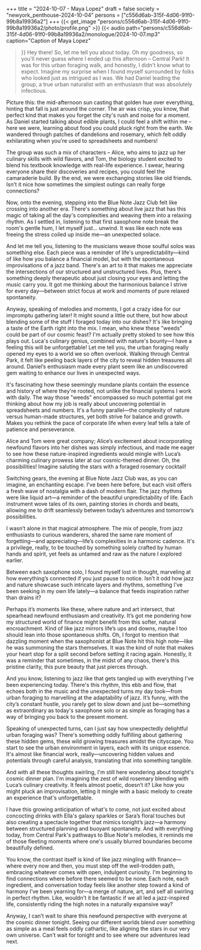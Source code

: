 +++
title = "2024-10-07 - Maya Lopez"
draft = false
society = "newyork_penthouse-2024-10-04"
persons = ["c556d6ab-315f-4d06-91f0-99b8a19936a2"]
+++
{{< get_image "persons/c556d6ab-315f-4d06-91f0-99b8a19936a2/photo/profile.png" >}}
{{< audio
    path="persons/c556d6ab-315f-4d06-91f0-99b8a19936a2/monologue/2024-10-07.mp3" 
    caption="Caption of Maya Lopez"
>}}
Hey there! So, let me tell you about today.
Oh my goodness, so you'll never guess where I ended up this afternoon – Central Park! It was for this urban foraging walk, and honestly, I didn't know what to expect. Imagine my surprise when I found myself surrounded by folks who looked just as intrigued as I was. We had Daniel leading the group, a true urban naturalist with an enthusiasm that was absolutely infectious.

Picture this: the mid-afternoon sun casting that golden hue over everything, hinting that fall is just around the corner. The air was crisp, you know, that perfect kind that makes you forget the city's rush and noise for a moment. As Daniel started talking about edible plants, I could feel a shift within me – here we were, learning about food you could pluck right from the earth. We wandered through patches of dandelions and rosemary, which felt oddly exhilarating when you're used to spreadsheets and numbers!  

The group was such a mix of characters – Alice, who aims to jazz up her culinary skills with wild flavors, and Tom, the biology student excited to blend his textbook knowledge with real-life experience. I swear, hearing everyone share their discoveries and recipes, you could feel the camaraderie build. By the end, we were exchanging stories like old friends. Isn't it nice how sometimes the simplest outings can really forge connections?

Now, onto the evening, stepping into the Blue Note Jazz Club felt like crossing into another era. There's something about live jazz that has this magic of taking all the day's complexities and weaving them into a relaxing rhythm. As I settled in, listening to that first saxophone note break the room's gentle hum, I let myself just... unwind. It was like each note was freeing the stress coiled up inside me—an unexpected solace.

And let me tell you, listening to the musicians weave those soulful solos was something else. Each piece was a reminder of life's unpredictability—kind of like how you balance a financial model, but with the spontaneous improvisations of a jazz band. There's an art to it that makes me appreciate the intersections of our structured and unstructured lives. Plus, there's something deeply therapeutic about just closing your eyes and letting the music carry you. It got me thinking about the harmonious balance I strive for every day—between strict focus at work and moments of pure relaxed spontaneity.

Anyway, speaking of melodies and moments, I got a crazy idea for our impromptu gathering later! It might sound a little out there, but how about blending some of the stuff I foraged today into our dishes? It's like bringing a taste of the Earth right into the mix. I mean, who knew these "weeds" could be part of our cosmic feast? I'm actually pretty stoked to see how this plays out. Luca's culinary genius, combined with nature's bounty—I have a feeling this will be unforgettable!
Let me tell you, the urban foraging really opened my eyes to a world we so often overlook. Walking through Central Park, it felt like peeling back layers of the city to reveal hidden treasures all around. Daniel’s enthusiasm made every plant seem like an undiscovered gem waiting to enhance our lives in unexpected ways. 

It's fascinating how these seemingly mundane plants contain the essence and history of where they're rooted, not unlike the financial systems I work with daily. The way those "weeds" encompassed so much potential got me thinking about how my job is really about uncovering potential in spreadsheets and numbers. It's a funny parallel—the complexity of nature versus human-made structures, yet both strive for balance and growth. Makes you rethink the pace of corporate life when every leaf tells a tale of patience and perseverance. 

Alice and Tom were great company; Alice’s excitement about incorporating newfound flavors into her dishes was simply infectious, and made me eager to see how these nature-inspired ingredients would mingle with Luca’s charming culinary prowess later at our cosmic-themed dinner. Oh, the possibilities! Imagine saluting the stars with a foraged rosemary cocktail! 

Switching gears, the evening at Blue Note Jazz Club was, as you can imagine, an enchanting escape. I've been here before, but each visit offers a fresh wave of nostalgia with a dash of modern flair. The jazz rhythms were like liquid art—a reminder of the beautiful unpredictability of life. Each instrument wove tales of its own, painting stories in chords and beats, allowing me to drift seamlessly between today’s adventures and tomorrow’s possibilities. 

I wasn’t alone in that magical atmosphere. The mix of people, from jazz enthusiasts to curious wanderers, shared the same rare moment of forgetting—and appreciating—life’s complexities in a harmonic cadence. It's a privilege, really, to be touched by something solely crafted by human hands and spirit, yet feels as untamed and raw as the nature I explored earlier.

Between each saxophone solo, I found myself lost in thought, marveling at how everything’s connected if you just pause to notice. Isn’t it odd how jazz and nature showcase such intricate layers and rhythms, something I've been seeking in my own life lately—a balance that feeds inspiration rather than drains it? 

Perhaps it’s moments like these, where nature and art intersect, that spearhead newfound enthusiasm and creativity. It’s got me pondering how my structured world of finance might benefit from this softer, natural encroachment. Kind of like jazz mirrors life’s ups and downs, maybe I too should lean into those spontaneous shifts.
 Oh, I forgot to mention that dazzling moment when the saxophonist at Blue Note hit this high note—like he was summoning the stars themselves. It was the kind of note that makes your heart stop for a split second before setting it racing again. Honestly, it was a reminder that sometimes, in the midst of any chaos, there's this pristine clarity, this pure beauty that just pierces through. 

And you know, listening to jazz like that gets tangled up with everything I've been experiencing today. There's this rhythm, this ebb and flow, that echoes both in the music and the unexpected turns my day took—from urban foraging to marvelling at the adaptability of jazz. It’s funny, with the city’s constant hustle, you rarely get to slow down and just be—something as extraordinary as today's saxophone solo or as simple as foraging has a way of bringing you back to the present moment.

Speaking of unexpected turns, can I just say how unexpectedly delightful urban foraging was? There's something oddly fulfilling about gathering these hidden gems, these wild growing treasures amidst the cityscape. You start to see the urban environment in layers, each with its unique essence. It's almost like financial work, really—uncovering hidden values and potentials through careful analysis, translating that into something tangible.

And with all these thoughts swirling, I'm still here wondering about tonight's cosmic dinner plan. I'm imagining the zest of wild rosemary blending with Luca’s culinary creativity. It feels almost poetic, doesn’t it? Like how you might pluck an improvisation, letting it mingle with a basic melody to create an experience that's unforgettable.

I have this growing anticipation of what's to come, not just excited about concocting drinks with Ella's galaxy sparkles or Sara’s floral touches but also creating a spectacle together that mimics tonight’s jazz—a harmony between structured planning and buoyant spontaneity. And with everything today, from Central Park's pathways to Blue Note's melodies, it reminds me of those fleeting moments where one's usually blurred boundaries become beautifully defined.

You know, the contrast itself is kind of like jazz mingling with finance—where every now and then, you must step off the well-trodden path, embracing whatever comes with open, indulgent curiosity. I'm beginning to find connections where before there seemed to be none. Each note, each ingredient, and conversation today feels like another step toward a kind of harmony I’ve been yearning for—a merge of nature, art, and self all swirling in perfect rhythm. Like, wouldn't it be fantastic if we all led a jazz-inspired life, consistently riding the high notes in a naturally expansive way?

Anyway, I can’t wait to share this newfound perspective with everyone at the cosmic dinner tonight. Seeing our different worlds blend over something as simple as a meal feels oddly cathartic, like aligning the stars in our very own universe.
Can't wait for tonight and to see where our adventures lead next.
